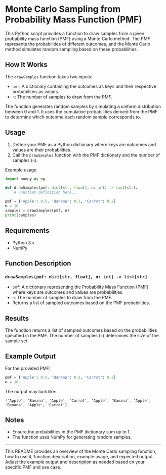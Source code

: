 # Monte Carlo Sampling from Probability Mass Function (PMF)

This Python script provides a function to draw samples from a given probability mass function (PMF) using a Monte Carlo method. The PMF represents the probabilities of different outcomes, and the Monte Carlo method simulates random sampling based on these probabilities.

## How It Works

The `drawSamples` function takes two inputs:
- `pmf`: A dictionary containing the outcomes as keys and their respective probabilities as values.
- `n`: The number of samples to draw from the PMF.

The function generates random samples by simulating a uniform distribution between 0 and 1. It uses the cumulative probabilities derived from the PMF to determine which outcome each random sample corresponds to.

## Usage

1. Define your PMF as a Python dictionary where keys are outcomes and values are their probabilities.
2. Call the `drawSamples` function with the PMF dictionary and the number of samples (`n`).

Example usage:
```python
import numpy as np

def drawSamples(pmf: dict[str, float], n: int) -> list[str]:
    # Function definition here...

pmf = {'Apple': 0.5, 'Banana': 0.3, 'Carrot': 0.2}
n = 10
samples = drawSamples(pmf, n)
print(samples)
```

## Requirements

- Python 3.x
- NumPy

## Function Description

### `drawSamples(pmf: dict[str, float], n: int) -> list[str]`
- `pmf`: A dictionary representing the Probability Mass Function (PMF) where keys are outcomes and values are probabilities.
- `n`: The number of samples to draw from the PMF.
- Returns a list of sampled outcomes based on the PMF probabilities.

## Results

The function returns a list of sampled outcomes based on the probabilities specified in the PMF. The number of samples (`n`) determines the size of the sample set.

## Example Output

For the provided PMF:
```python
pmf = {'Apple': 0.5, 'Banana': 0.3, 'Carrot': 0.2}
n = 10
```
The output may look like:
```
['Apple', 'Banana', 'Apple', 'Carrot', 'Apple', 'Banana', 'Apple', 'Banana', 'Apple', 'Carrot']
```

## Notes

- Ensure the probabilities in the PMF dictionary sum up to 1.
- The function uses NumPy for generating random samples.

---

This README provides an overview of the Monte Carlo sampling function, how to use it, function description, example usage, and expected output. Adjust the example output and description as needed based on your specific PMF and use case.
